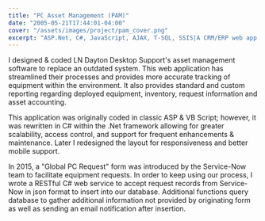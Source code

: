 ```yaml
---
title: "PC Asset Management (PAM)"
date: "2005-05-21T17:44:01-04:00"
cover: "/assets/images/project/pam_cover.png"
excerpt: "ASP.Net, C#, JavaScript, AJAX, T-SQL, SSIS|A CRM/ERP web app that streamlined RETS' hardware lifecycle, providing accurate tracking of equipment & requests, increasing customer satisfaction."
---
```


I designed & coded LN Dayton Desktop Support's asset management software to replace an outdated system. This web application has streamlined their processes and provides more accurate tracking of equipment within the environment. It also provides standard and custom reporting regarding deployed equipment, inventory, request information and asset accounting.

This application was originally coded in classic ASP & VB Script; however, it was rewritten in C# within the .Net framework allowing for greater scalability, access control, and support for frequent enhancements & maintenance. Later I redesigned the layout for responsiveness and better mobile support.

In 2015, a "Global PC Request" form was introduced by the Service-Now team to facilitate equipment requests. In order to keep using our process, I wrote a RESTful C# web service to accept request records from Service-Now in json format to insert into our database. Additional functions query database to gather additional information not provided by originating form as well as sending an email notification after insertion.
